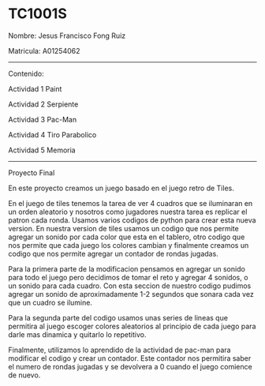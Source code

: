 # TC1001S

Nombre: Jesus Francisco Fong Ruiz

Matricula: A01254062

-----------------------------------------------------

Contenido:

Actividad 1 Paint

Actividad 2 Serpiente

Actividad 3 Pac-Man

Actividad 4 Tiro Parabolico

Actividad 5 Memoria

------------------------------------------------------

Proyecto Final

En este proyecto creamos un juego basado en el juego retro de Tiles.

En el juego de tiles tenemos la tarea de ver 4 cuadros que se iluminaran en un orden aleatorio y nosotros como jugadores nuestra tarea es replicar el patron cada ronda. Usamos varios codigos de python para crear esta nueva version. En nuestra version de tiles usamos un codigo que nos permite agregar un sonido por cada color que esta en el tablero, otro codigo que nos permite que cada juego los colores cambian y finalmente creamos un codigo que nos permite agregar un contador de rondas jugadas. 

Para la primera parte de la modificacion pensamos en agregar un sonido para todo el juego pero decidimos de tomar el reto y agregar 4 sonidos, o un sonido para cada cuadro. Con esta seccion de nuestro codigo pudimos agregar un sonido de aproximadamente 1-2 segundos que sonara cada vez que un cuadro se ilumine.

Para la segunda parte del codigo usamos unas series de lineas que permitira al juego escoger colores aleatorios al principio de cada juego para darle mas dinamica y quitarlo lo repetitivo. 

Finalmente, utilizamos lo aprendido de la actividad de pac-man para modificar el codigo y crear un contador. Este contador nos permitira saber el numero de rondas jugadas y se devolvera a 0 cuando el juego comience de nuevo.
